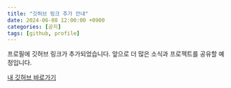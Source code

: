 ```yaml
---
title: "깃허브 링크 추가 안내"
date: 2024-06-08 12:00:00 +0900
categories: [공지]
tags: [github, profile]
---
```


프로필에 깃허브 링크가 추가되었습니다. 앞으로 더 많은 소식과 프로젝트를 공유할 예정입니다.

[내 깃허브 바로가기](https://github.com/rbdus0715) 